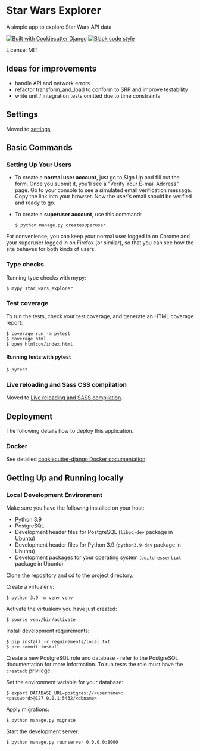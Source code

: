 # Star Wars Explorer

A simple app to explore Star Wars API data

[![Built with Cookiecutter Django](https://img.shields.io/badge/built%20with-Cookiecutter%20Django-ff69b4.svg?logo=cookiecutter)](https://github.com/cookiecutter/cookiecutter-django/)
[![Black code style](https://img.shields.io/badge/code%20style-black-000000.svg)](https://github.com/ambv/black)

License: MIT

## Ideas for improvements

- handle API and network errors
- refactor transform_and_load to conform to SRP and improve testability
- write unit / integration tests omitted due to time constraints

## Settings

Moved to [settings](http://cookiecutter-django.readthedocs.io/en/latest/settings.html).

## Basic Commands

### Setting Up Your Users

-   To create a **normal user account**, just go to Sign Up and fill out the form. Once you submit it, you'll see a "Verify Your E-mail Address" page. Go to your console to see a simulated email verification message. Copy the link into your browser. Now the user's email should be verified and ready to go.

-   To create a **superuser account**, use this command:

        $ python manage.py createsuperuser

For convenience, you can keep your normal user logged in on Chrome and your superuser logged in on Firefox (or similar), so that you can see how the site behaves for both kinds of users.

### Type checks

Running type checks with mypy:

    $ mypy star_wars_explorer

### Test coverage

To run the tests, check your test coverage, and generate an HTML coverage report:

    $ coverage run -m pytest
    $ coverage html
    $ open htmlcov/index.html

#### Running tests with pytest

    $ pytest

### Live reloading and Sass CSS compilation

Moved to [Live reloading and SASS compilation](https://cookiecutter-django.readthedocs.io/en/latest/developing-locally.html#sass-compilation-live-reloading).

## Deployment

The following details how to deploy this application.

### Docker

See detailed [cookiecutter-django Docker documentation](http://cookiecutter-django.readthedocs.io/en/latest/deployment-with-docker.html).


## Getting Up and Running locally

### Local Development Environment

Make sure you have the following installed on your host:

- Python 3.9
- PostgreSQL
- Development header files for PostgreSQL (`libpq-dev` package in Ubuntu)
- Development header files for Python 3.9 (`python3.9-dev` package in Ubuntu)
- Development packages for your operating system (`build-essential` package in Ubuntu)

Clone the repository and cd to the project directory.

Create a virtualenv:

    $ python 3.9 -m venv venv

Activate the virtualenv  you have just created:

    $ source venv/bin/activate

Install development requirements:

    $ pip install -r requirements/local.txt
    $ pre-commit install

Create a new PostgreSQL role and database - refer to the PostgreSQL documentation for more information.
To run tests the role must have the `createdb` privilege.

Set the environment variable for your database:

    $ export DATABASE_URL=postgres://<username>:<password>@127.0.0.1:5432/<dbname>

Apply migrations:

    $ python manage.py migrate

Start the development server:

    $ python manage.py ruunserver 0.0.0.0:8000
